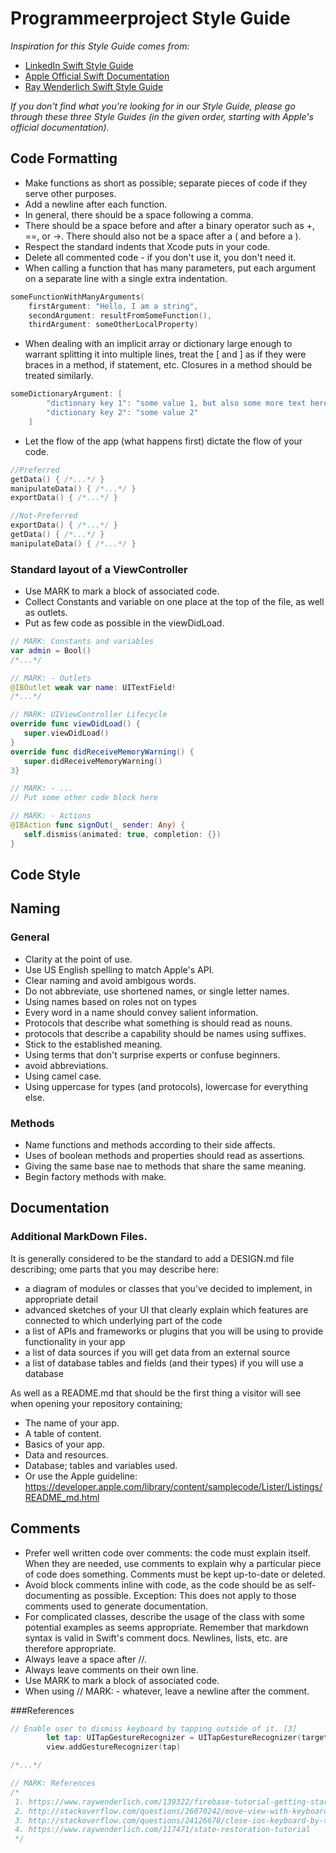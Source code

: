 # Programmeerproject Style Guide

*Inspiration for this Style Guide comes from:*

- <a href="https://github.com/linkedin/swift-style-guide#3-coding-style">LinkedIn Swift Style Guide<a>
- <a href="https://developer.apple.com/library/content/documentation/Swift/Conceptual/Swift_Programming_Language/index.html#//apple_ref/doc/uid/TP40014097-CH3-ID0">Apple Official Swift Documentation<a>
- <a href="https://github.com/raywenderlich/swift-style-guide">Ray Wenderlich Swift Style Guide<a>

*If you don't find what you're looking for in our Style Guide, please go through these three Style Guides (in the given order, starting with Apple's official documentation).*

## Code Formatting

- Make functions as short as possible; separate pieces of code if they serve other purposes.
- Add a newline after each function.
- In general, there should be a space following a comma.
- There should be a space before and after a binary operator such as +, ==, or ->. There should also not be a space after a ( and before a ).
- Respect the standard indents that Xcode puts in your code.
- Delete all commented code - if you don't use it, you don't need it.
- When calling a function that has many parameters, put each argument on a separate line with a single extra indentation.
```Swift
someFunctionWithManyArguments(
    firstArgument: "Hello, I am a string",
    secondArgument: resultFromSomeFunction(),
    thirdArgument: someOtherLocalProperty)
```
- When dealing with an implicit array or dictionary large enough to warrant splitting it into multiple lines, treat the [ and ] as if they were braces in a method, if statement, etc. Closures in a method should be treated similarly.
```Swift
someDictionaryArgument: [
        "dictionary key 1": "some value 1, but also some more text here",
        "dictionary key 2": "some value 2"
    ]
```
- Let the flow of the app (what happens first) dictate the flow of your code.
```Swift
//Preferred
getData() { /*...*/ }
manipulateData() { /*...*/ }
exportData() { /*...*/ }

//Not-Preferred
exportData() { /*...*/ }
getData() { /*...*/ }
manipulateData() { /*...*/ }
```

### Standard layout of a ViewController
- Use MARK to mark a block of associated code.
- Collect Constants and variable on one place at the top of the file, as well as outlets.
- Put as few code as possible in the viewDidLoad.

```Swift
// MARK: Constants and variables
var admin = Bool()
/*...*/

// MARK: - Outlets
@IBOutlet weak var name: UITextField!
/*...*/

// MARK: UIViewController Lifecycle
override func viewDidLoad() {
   super.viewDidLoad()
}
override func didReceiveMemoryWarning() {
   super.didReceiveMemoryWarning()
3}

// MARK: - ...
// Put some other code block here

// MARK: - Actions
@IBAction func signOut(_ sender: Any) {
   self.dismiss(animated: true, completion: {})
}
```

## Code Style

## Naming

### General

- Clarity at the point of use. 
- Use US English spelling to match Apple's API.
- Clear naming and avoid ambigous words.
- Do not abbreviate, use shortened names, or single letter names.
- Using names based on roles not on types
- Every word  in a name should convey salient information.
- Protocols that describe what something is should read as nouns.
- protocols that describe a capability should be names using suffixes.
- Stick to the established meaning. 
- Using terms that don't surprise experts or confuse beginners. 
- avoid abbreviations.
- Using camel case.
- Using uppercase for types (and protocols), lowercase for everything else. 


### Methods
- Name functions and methods according to their side affects.
- Uses of boolean methods and properties should read as assertions.
- Giving the same base nae to methods that share the same meaning.
- Begin factory methods with make.

## Documentation

### Additional MarkDown Files.
It is generally considered to be the standard to add a DESIGN.md file describing;
ome parts that you may describe here:

- a diagram of modules or classes that you’ve decided to implement, in appropriate detail
- advanced sketches of your UI that clearly explain which features are connected to which underlying part of the code
- a list of APIs and frameworks or plugins that you will be using to provide functionality in your app
- a list of data sources if you will get data from an external source
- a list of database tables and fields (and their types) if you will use a database

As well as a README.md that should be the first thing a visitor will see when opening your repository containing;
- The name of your app.
- A table of content.
- Basics of your app.
- Data and resources.
- Database; tables and variables used.
- Or use the Apple guideline: https://developer.apple.com/library/content/samplecode/Lister/Listings/README_md.html

## Comments

- Prefer well written code over comments: the code must explain itself. When they are needed, use comments to explain why a particular piece of code does something. Comments must be kept up-to-date or deleted.
- Avoid block comments inline with code, as the code should be as self-documenting as possible. Exception: This does not apply to those comments used to generate documentation.
- For complicated classes, describe the usage of the class with some potential examples as seems appropriate. Remember that markdown syntax is valid in Swift's comment docs. Newlines, lists, etc. are therefore appropriate.
- Always leave a space after //.
- Always leave comments on their own line.
- Use MARK to mark a block of associated code.
- When using // MARK: - whatever, leave a newline after the comment.

###References
```Swift
// Enable user to dismiss keyboard by tapping outside of it. [3]
        let tap: UITapGestureRecognizer = UITapGestureRecognizer(target: self, action: #selector(LoginViewController.dismissKeyboard))
        view.addGestureRecognizer(tap)

/*...*/

// MARK: References
/*
 1. https://www.raywenderlich.com/139322/firebase-tutorial-getting-started-2
 2. http://stackoverflow.com/questions/26070242/move-view-with-keyboard-using-swift
 3. http://stackoverflow.com/questions/24126678/close-ios-keyboard-by-touching-anywhere-using-swift
 4. https://www.raywenderlich.com/117471/state-restoration-tutorial
 */
```
